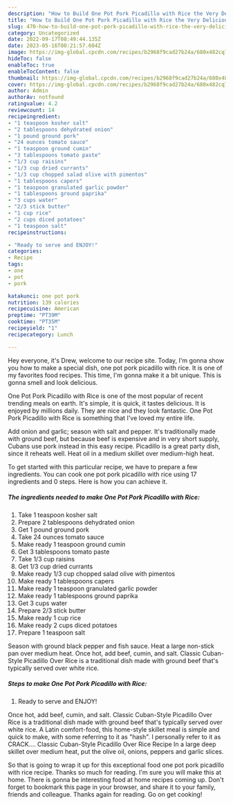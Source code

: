 ```yaml
---
description: "How to Build One Pot Pork Picadillo with Rice the Very Delicious}"
title: "How to Build One Pot Pork Picadillo with Rice the Very Delicious}"
slug: 470-how-to-build-one-pot-pork-picadillo-with-rice-the-very-delicious
category: Uncategorized
date: 2022-09-17T08:49:44.135Z
date: 2023-05-16T00:21:57.604Z
image: https://img-global.cpcdn.com/recipes/b2968f9cad27b24a/680x482cq70/one-pot-pork-picadillo-with-rice-recipe-main-photo.jpg
hideToc: false
enableToc: true
enableTocContent: false
thumbnail: https://img-global.cpcdn.com/recipes/b2968f9cad27b24a/680x482cq70/one-pot-pork-picadillo-with-rice-recipe-main-photo.jpg
cover: https://img-global.cpcdn.com/recipes/b2968f9cad27b24a/680x482cq70/one-pot-pork-picadillo-with-rice-recipe-main-photo.jpg
author: Admin
authorAv: notfound
ratingvalue: 4.2
reviewcount: 14
recipeingredient:
- "1 teaspoon kosher salt"
- "2 tablespoons dehydrated onion"
- "1 pound ground pork"
- "24 ounces tomato sauce"
- "1 teaspoon ground cumin"
- "3 tablespoons tomato paste"
- "1/3 cup raisins"
- "1/3 cup dried currants"
- "1/3 cup chopped salad olive with pimentos"
- "1 tablespoons capers"
- "1 teaspoon granulated garlic powder"
- "1 tablespoons ground paprika"
- "3 cups water"
- "2/3 stick butter"
- "1 cup rice"
- "2 cups diced potatoes"
- "1 teaspoon salt"
recipeinstructions:

- "Ready to serve and ENJOY!"
categories:
- Recipe
tags:
- one
- pot
- pork

katakunci: one pot pork 
nutrition: 139 calories
recipecuisine: American
preptime: "PT39M"
cooktime: "PT35M"
recipeyield: "1"
recipecategory: Lunch

---
```



Hey everyone, it's Drew, welcome to our recipe site. Today, I'm gonna show you how to make a special dish, one pot pork picadillo with rice. It is one of my favorites food recipes. This time, I'm gonna make it a bit unique. This is gonna smell and look delicious.

One Pot Pork Picadillo with Rice is one of the most popular of recent trending meals on earth. It's simple, it is quick, it tastes delicious. It is enjoyed by millions daily. They are nice and they look fantastic. One Pot Pork Picadillo with Rice is something that I've loved my entire life.

Add onion and garlic; season with salt and pepper. It&#39;s traditionally made with ground beef, but because beef is expensive and in very short supply, Cubans use pork instead in this easy recipe. Picadillo is a great party dish, since it reheats well. Heat oil in a medium skillet over medium-high heat.


To get started with this particular recipe, we have to prepare a few ingredients. You can cook one pot pork picadillo with rice using 17 ingredients and 0 steps. Here is how you can achieve it.

<!--inarticleads1-->

##### The ingredients needed to make One Pot Pork Picadillo with Rice:

1. Take 1 teaspoon kosher salt
1. Prepare 2 tablespoons dehydrated onion
1. Get 1 pound ground pork
1. Take 24 ounces tomato sauce
1. Make ready 1 teaspoon ground cumin
1. Get 3 tablespoons tomato paste
1. Take 1/3 cup raisins
1. Get 1/3 cup dried currants
1. Make ready 1/3 cup chopped salad olive with pimentos
1. Make ready 1 tablespoons capers
1. Make ready 1 teaspoon granulated garlic powder
1. Make ready 1 tablespoons ground paprika
1. Get 3 cups water
1. Prepare 2/3 stick butter
1. Make ready 1 cup rice
1. Make ready 2 cups diced potatoes
1. Prepare 1 teaspoon salt


Season with ground black pepper and fish sauce. Heat a large non-stick pan over medium heat. Once hot, add beef, cumin, and salt. Classic Cuban-Style Picadillo Over Rice is a traditional dish made with ground beef that&#39;s typically served over white rice. 

<!--inarticleads2-->

##### Steps to make One Pot Pork Picadillo with Rice:


1. Ready to serve and ENJOY!

Once hot, add beef, cumin, and salt. Classic Cuban-Style Picadillo Over Rice is a traditional dish made with ground beef that&#39;s typically served over white rice. A Latin comfort-food, this home-style skillet meal is simple and quick to make, with some referring to it as &#34;hash&#34;. I personally refer to it as CRACK…. Classic Cuban-Style Picadillo Over Rice Recipe In a large deep skillet over medium heat, put the olive oil, onions, peppers and garlic slices. 

So that is going to wrap it up for this exceptional food one pot pork picadillo with rice recipe. Thanks so much for reading. I'm sure you will make this at home. There is gonna be interesting food at home recipes coming up. Don't forget to bookmark this page in your browser, and share it to your family, friends and colleague. Thanks again for reading. Go on get cooking!
